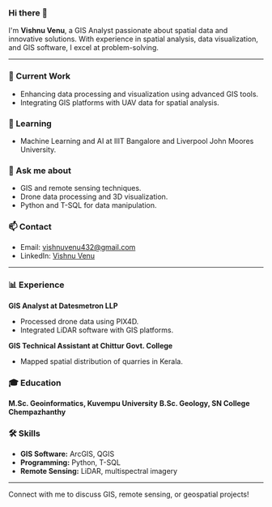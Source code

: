 ### Hi there 👋

I'm **Vishnu Venu**, a GIS Analyst passionate about spatial data and innovative solutions. With experience in spatial analysis, data visualization, and GIS software, I excel at problem-solving.

---

### 🔭 Current Work
- Enhancing data processing and visualization using advanced GIS tools.
- Integrating GIS platforms with UAV data for spatial analysis.

### 🌱 Learning
- Machine Learning and AI at IIIT Bangalore and Liverpool John Moores University.

### 💬 Ask me about
- GIS and remote sensing techniques.
- Drone data processing and 3D visualization.
- Python and T-SQL for data manipulation.

### 📫 Contact
- Email: [vishnuvenu432@gmail.com](mailto:vishnuvenu432@gmail.com)
- LinkedIn: [Vishnu Venu](https://www.linkedin.com/in/vishnu-venu-gis)

---

### 📊 Experience

**GIS Analyst at Datesmetron LLP**
- Processed drone data using PIX4D.
- Integrated LiDAR software with GIS platforms.

**GIS Technical Assistant at Chittur Govt. College**
- Mapped spatial distribution of quarries in Kerala.

### 🎓 Education

**M.Sc. Geoinformatics, Kuvempu University**
**B.Sc. Geology, SN College Chempazhanthy**

### 🛠️ Skills

- **GIS Software:** ArcGIS, QGIS
- **Programming:** Python, T-SQL
- **Remote Sensing:** LiDAR, multispectral imagery

---

Connect with me to discuss GIS, remote sensing, or geospatial projects!
